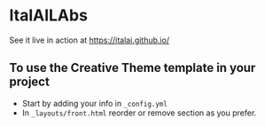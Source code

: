 # ItalAILAbs

See it live in action at <https://italai.github.io/>

## To use the Creative Theme template in your project

- Start by adding your info in `_config.yml`
- In `_layouts/front.html` reorder or remove section as you prefer.


